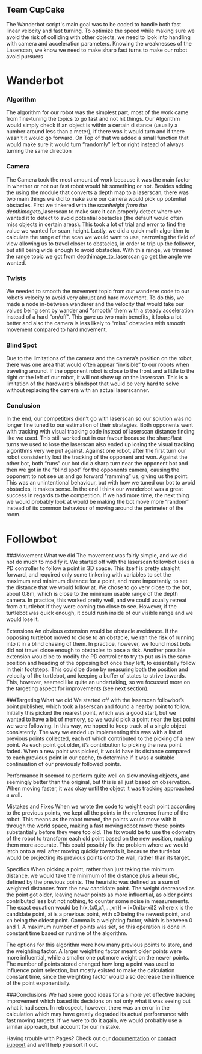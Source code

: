## Team CupCake

The Wanderbot script's main goal was to be coded to handle both fast linear velocity and fast turning. To optimize the speed while making sure we avoid the risk of colliding with other objects, we need to look into handling with camera and acceleration parameters. Knowing the weaknesses of the Laserscan, we know we need to make sharp fast turns to make our robot avoid pursuers

# Wanderbot

### Algorithm

The algorithm for our robot was the simplest part, most of the work came from fine-tuning the topics to go fast and not hit things. Our Algorithm would simply check if an object is within a certain distance (usually a number around less than a meter), if there was it would turn and if there wasn't it would go forward. On Top of that we added a small function that would make sure it would turn “randomly” left or right instead of always turning the same direction

### Camera
The Camera took the most amount of work because it was the main factor in whether or not our fast robot would hit something or not. Besides adding the using the module that converts a depth map to a laserscan, there was two main things we did to make sure our camera would pick up potential obstacles. First we tinkered with the scan<u>_</u>height from the depthimage<u>_</u>to_laserscan to make sure it can properly detect where we wanted it to detect to avoid potential obstacles (the default would often miss objects in certain areas). This took a lot of trial and error to find the value we wanted for scan_height. Lastly, we did a quick math algorithm to calculate the range of the scan we would want to use, narrowing the field of view allowing us to travel closer to obstacles, in order to trip up the follower, but still being wide enough to avoid obstacles. With this range, we trimmed the range topic we got from depthimage_to_laserscan go get the angle we wanted.

### Twists
We needed to smooth the movement topic from our wanderer code to our robot’s velocity to avoid very abrupt and hard movement. To do this, we made a node in-between wanderer and the velocity that would take our values being sent by wander and “smooth” them with a steady acceleration instead of a hard “on/off”. This gave us two main benefits, it looks a lot better and also the camera is less likely to “miss” obstacles with smooth movement compared to hard movement.

### Blind Spot 
Due to the limitations of the camera and the camera’s position on the robot, there was one area that would often appear “invisible” to our robots when traveling around. If the opponent robot is close to the front and a little to the right or the left of our robot, it will not show up on the laserscan. This is a limitation of the hardware’s blindspot that would be very hard to solve without replacing the camera with an actual laserscanner.

### Conclusion
In the end, our competitors didn’t go with laserscan so our solution was no longer fine tuned to our estimation of their strategies. Both opponents went with tracking with visual tracking code instead of laserscan distance finding like we used. This still worked out in our favour because the sharp/fast turns we used to lose the laserscan also ended up losing the visual tracking algorithms very we put against. Against one robot, after the first turn our robot consistently lost the tracking of the opponent and won. Against the other bot, both “runs” our bot did a sharp turn near the opponent bot and then we got in the “blind spot” for the opponents camera, causing the opponent to not see us and go forward “ramming” us, giving us the point. This was an unintentional behaviour, but with how we tuned our bot to avoid obstacles, it makes sense. In the end I think our wanderbot was a great success in regards to the competition. If we had more time, the next thing we would probably look at would be making the bot move more “random” instead of its common behaviour of moving around the perimeter of the room.

# Followbot

###Movement
What we did
The movement was fairly simple, and we did not do much to modify it. We started off with the laserscan followbot uses a PD controller to follow a point in 3D space. This itself is pretty straight forward, and required only some tinkering with variables to set the maximum and minimum distance for a point, and more importantly, to set the distance that we would follow at. We chose to go very close to the bot, about 0.8m, which is close to the minimum usable range of the depth camera. In practice, this worked pretty well, and we could usually retreat from a turtlebot if they were coming too close to see. However, if the turtlebot was quick enough, it could rush inside of our visible range and we would lose it.

Extensions
An obvious extension would be obstacle avoidance. If the opposing turtlebot moved to close to an obstacle, we ran the risk of running into it in a blind chasing of them. In practice, however, we found most bots did not travel close enough to obstacles to pose a risk.
Another possible extension would be to modify the PD controller to try to put us in the same position and heading of the opposing bot once they left, to essentially follow in their footsteps. This could be done by measuring both the position and velocity of the turtlebot, and keeping a buffer of states to strive towards. This, however, seemed like quite an undertaking, so we focussed more on the targeting aspect for improvements (see next section).

###Targeting
What we did 
We started off with the laserscan followbot’s point publisher, which took a laserscan and found a nearby point to follow. Initially this picked the nearest point, which was a good start, but we wanted to have a bit of memory, so we would pick a point near the last point we were following. In this way, we hoped to keep track of a single object consistently.
The way we ended up implementing this was with a list of previous points collected, each of which contributed to the picking of a new point. As each point got older, it’s contribution to picking the new point faded. When a new point was picked, it would have its distance compared to each previous point in our cache, to determine if it was a suitable continuation of our previously followed points.

Performance
It seemed to perform quite well on slow moving objects, and seemingly better than the original, but this is all just based on observation. When moving faster, it was okay until the object it was tracking approached a wall.

Mistakes and Fixes
When we wrote the code to weight each point according to the previous points, we kept all the points in the reference frame of the robot. This means as the robot moved, the points would move with it through the world space, making a fast moving robot move these points substantially before they were too old. The fix would be to use the odometry of the robot to transform each old point based on the new position, making them more accurate. This could possibly fix the problem where we would latch onto a wall after moving quickly towards it, because the turtlebot would be projecting its previous points onto the wall, rather than its target.

Specifics
When picking a point, rather than just taking the minimum distance, we would take the minimum of the distance plus a heuristic, defined by the previous points. The heuristic was defined as a sum of weighted distances from the new candidate point. The weight decreased as the point got older, leaving newer points as more influential, as older points contributed less but not nothing, to counter some noise in measurements. The exact equation would be 
h(x,{x0,x1,...,xn}) = i=0ni(x-xi)2
where x is the candidate point, xi is a previous point, with x0 being the newest point, and xn being the oldest point. Gamma is a weighting factor, which is between 0 and 1. A maximum number of points was set, so this operation is done in constant time based on runtime of the algorithm.

The options for this algorithm were how many previous points to store, and the weighting factor. A larger weighting factor meant older points were more influential, while a smaller one put more weight on the newer points. The number of points stored changed how long a point was used to influence point selection, but mostly existed to make the calculation constant time, since the weighting factor would also decrease the influence of the point exponentially.

###Conclusions
We had some good ideas for a simple yet effective tracking improvement which based its decisions on not only what it was seeing but what it had seen. In retrospect, however, there was an error in the calculation which may have greatly degraded its actual performance with fast moving targets. If we were to do it again, we would probably use a similar approach, but account for our mistake.


Having trouble with Pages? Check out our [documentation](https://help.github.com/categories/github-pages-basics/) or [contact support](https://github.com/contact) and we’ll help you sort it out.
